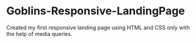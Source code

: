 # Goblins-Responsive-LandingPage
Created my first responsive landing page using HTML and CSS only with the help of media queries.
